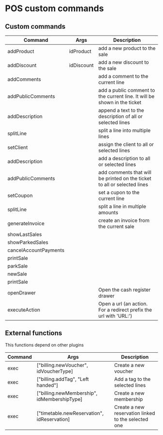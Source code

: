 
POS custom commands
==============


Custom commands
-----------

| Command               | Args       | Description                                                              |
| --------------------- | ---------- | ------------------------------------------------------------------------ |
| addProduct            | idProduct  | add a new product to the sale                                            |
| addDiscount           | idDiscount | add a new discount to the sale                                           |
| addComments           |            | add a comment to the current line                                        |
| addPublicComments     |            | add a public comment to the current line. It will be shown in the ticket |
| addDescription        |            | append a text to the description of all or selected lines                |
| splitLine             |            | split a line into multiple lines                                         |
| setClient             |            | assign the client to all or selected lines                               |
| addDescription        |            | add a description to all or selected lines                               |
| addPublicComments     |            | add comments that will be printed on the ticket to all or selected lines |
| setCoupon             |            | set a cupon to the current line                                          |
| splitLine             |            | split a line in multiple amounts                                         |
| generateInvoice       |            | create an invoice from the current sale                                  |
| showLastSales         |            |                                                                          |
| showParkedSales       |            |                                                                          |
| cancelAccountPayments |            |                                                                          |
| printSale             |            |                                                                          |
| parkSale              |            |                                                                          |
| newSale               |            |                                                                          |
| printSale             |            |                                                                          |
| openDrawer            |            | Open the cash register drawer                                            |
| executeAction         |            | Open a url (an action. For a redirect prefix the url with 'URL:')        |





External functions 
-----------
This functions depend on other plugins


| Command | Args                                        | Description                                         |
| ------- | ------------------------------------------- | --------------------------------------------------- |
| exec    | ["billing.newVoucher", idVoucherType]       | Create a new voucher                                |
| exec    | ["billing.addTag", "Left handed"]           | Add a tag to the selected lines                     |
| exec    | ["billing.newMembership", idMembershipType] | Create a new membership                             |
| exec    | ["timetable.newReservation", idReservation] | Create a new reservation linked to the selected one |
